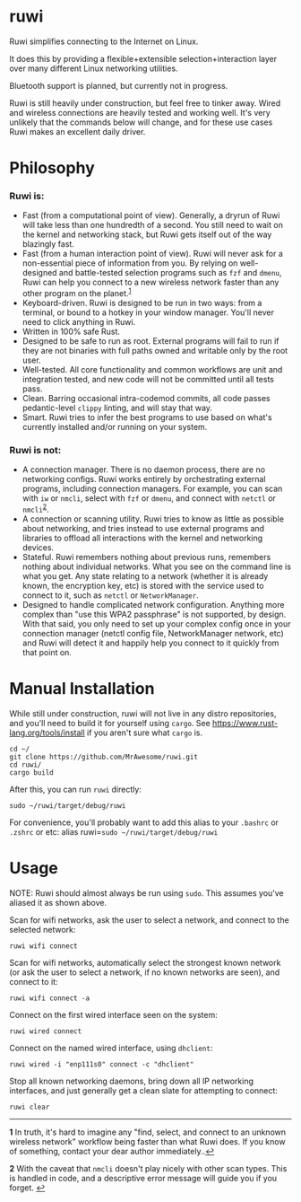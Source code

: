 # ruwi

Ruwi simplifies connecting to the Internet on Linux.

It does this by providing a flexible+extensible selection+interaction layer over many different Linux networking utilities. 

Bluetooth support is planned, but currently not in progress.

Ruwi is still heavily under construction, but feel free to tinker away. Wired and wireless connections are heavily tested and working well. It's very unlikely that the commands below will change, and for these use cases Ruwi makes an excellent daily driver.

# Philosophy

### Ruwi is:
* Fast (from a computational point of view). Generally, a dryrun of Ruwi will take less than one hundredth of a second. You still need to wait on the kernel and networking stack, but Ruwi gets itself out of the way blazingly fast.
* Fast (from a human interaction point of view). Ruwi will never ask for a non-essential piece of information from you. By relying on well-designed and battle-tested selection programs such as `fzf` and `dmenu`, Ruwi can help you connect to a new wireless network faster than any other program on the planet.<sup id="a1">[1](#f1)</sup>
* Keyboard-driven. Ruwi is designed to be run in two ways: from a terminal, or bound to a hotkey in your window manager. You'll never need to click anything in Ruwi.
* Written in 100% safe Rust.
* Designed to be safe to run as root. External programs will fail to run if they are not binaries with full paths owned and writable only by the root user.
* Well-tested. All core functionality and common workflows are unit and integration tested, and new code will not be committed until all tests pass.
* Clean. Barring occasional intra-codemod commits, all code passes pedantic-level `clippy` linting, and will stay that way.
* Smart. Ruwi tries to infer the best programs to use based on what's currently installed and/or running on your system.

### Ruwi is not:
* A connection manager. There is no daemon process, there are no networking configs. Ruwi works entirely by orchestrating external programs, including connection managers. For example, you can scan with `iw` or `nmcli`, select with `fzf` or `dmenu`, and connect with `netctl` or `nmcli`<sup id="a2">[2](#f2)</sup>.
* A connection or scanning utility. Ruwi tries to know as little as possible about networking, and tries instead to use external programs and libraries to offload all interactions with the kernel and networking devices.
* Stateful. Ruwi remembers nothing about previous runs, remembers nothing about individual networks. What you see on the command line is what you get. Any state relating to a network (whether it is already known, the encryption key, etc) is stored with the service used to connect to it, such as `netctl` or `NetworkManager`.
* Designed to handle complicated network configuration. Anything more complex than "use this WPA2 passphrase" is not supported, by design. With that said, you only need to set up your complex config once in your connection manager (netctl config file, NetworkManager network, etc) and Ruwi will detect it and happily help you connect to it quickly from that point on.

# Manual Installation
While still under construction, ruwi will not live in any distro repositories, and you'll need to build it for yourself using `cargo`. See https://www.rust-lang.org/tools/install if you aren't sure what `cargo` is.

    cd ~/
    git clone https://github.com/MrAwesome/ruwi.git
    cd ruwi/
    cargo build
    
After this, you can run `ruwi` directly:

    sudo ~/ruwi/target/debug/ruwi 
    
For convenience, you'll probably want to add this alias to your `.bashrc` or `.zshrc` or etc:
    alias ruwi=`sudo ~/ruwi/target/debug/ruwi`

# Usage
NOTE: Ruwi should almost always be run using `sudo`. This assumes you've aliased it as shown above.

Scan for wifi networks, ask the user to select a network, and connect to the selected network: 

    ruwi wifi connect

Scan for wifi networks, automatically select the strongest known network (or ask the user to select a network, if no known networks are seen), and connect to it:

    ruwi wifi connect -a

Connect on the first wired interface seen on the system:

    ruwi wired connect

Connect on the named wired interface, using `dhclient`:

    ruwi wired -i "enp111s0" connect -c "dhclient"
    
Stop all known networking daemons, bring down all IP networking interfaces, and just generally get a clean slate for attempting to connect:

    ruwi clear

---

<b id="f1">1</b> In truth, it's hard to imagine any "find, select, and connect to an unknown wireless network" workflow being faster than what Ruwi does. If you know of something, contact your dear author immediately..[↩](#a1)

<b id="f2">2</b> With the caveat that `nmcli` doesn't play nicely with other scan types. This is handled in code, and a descriptive error message will guide you if you forget. [↩](#a2)
